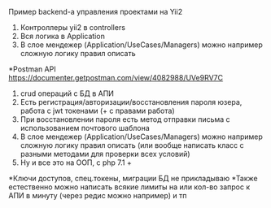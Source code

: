 Пример backend-а управления проектами на Yii2

1. Контроллеры yii2 в controllers
2. Вся логика в Application
3. В слое мендежер (Application/UseCases/Managers) можно например сложную логику правил описать

*Postman API https://documenter.getpostman.com/view/4082988/UVe9RV7C

1. crud операций с БД в АПИ
2. Есть регистрация/авторизации/восстановления пароля юзера, работа с jwt токенами (+ с правами работа)
3. При восстановлении пароля есть метод отправки письма с использованием почтового шаблона
4. В слое мендежер (Application/UseCases/Managers) можно например сложную логику правил описать (или вообще написать класс с разными методами для проверки всех условий)
5. Ну и все это на ООП, с php 7.1 +

*Ключи доступов, спец.токены, миграции БД не прикладываю
*Также естественно можно написать всякие лимиты на или кол-во запрос к АПИ в минуту (через редис можно например) и тп
